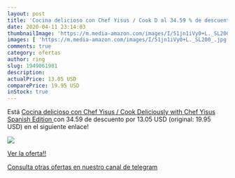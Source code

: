 ```yaml
---
layout: post
title: 'Cocina delicioso con Chef Yisus / Cook D al 34.59 % de descuento'
date: 2020-04-11 23:14:03
thumbnailImage: 'https://m.media-amazon.com/images/I/51jn1iVy0+L._SL200_.jpg'
images: [ 'https://m.media-amazon.com/images/I/51jn1iVy0+L._SL200_.jpg' ]
comments: true
category: ofertas
author: ring
slug: 1949061981
description:
actualPrice: 13.05 USD
comparePrice: 19.95 USD
inStock: true
---
```


Está [Cocina delicioso con Chef Yisus / Cook Deliciously with Chef Yisus  Spanish Edition ](https://www.amazon.com/dp/1949061981/?tag=redken08-20) con 34.59 de descuento por 13.05 USD (original: 19.95 USD) en el siguiente enlace!

[![](https://m.media-amazon.com/images/I/51jn1iVy0+L._SL200_.jpg)](https://www.amazon.com/dp/1949061981/?tag=redken08-20)

[Ver la oferta!!](https://www.amazon.com/dp/1949061981/?tag=redken08-20)

[Consulta otras ofertas en nuestro canal de telegram](https://t.me/s/ofertas25)
